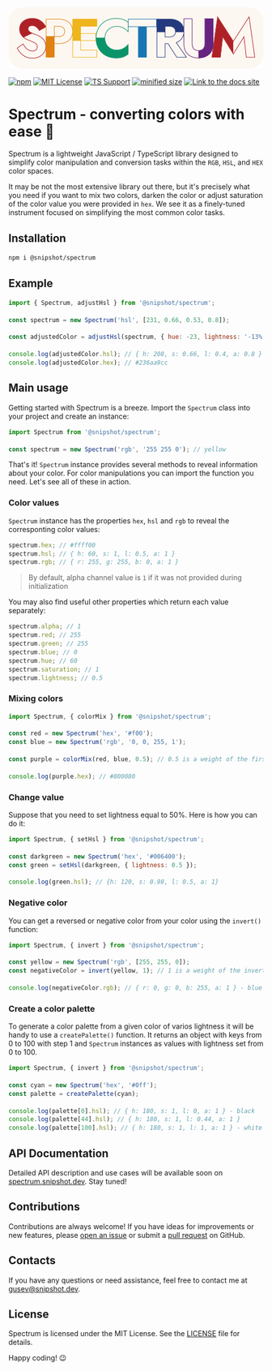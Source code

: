 [![spectrum logo](./readme_assets/spectrum.svg)](https://github.com/Linkerin/spectrum#readme)

[![npm](https://img.shields.io/npm/dw/%40snipshot/spectrum?style=for-the-badge&logo=npm&label=NPM)](https://www.npmjs.com/package/@snipshot/spectrum)
[![MIT License](https://img.shields.io/badge/License-MIT-%23A31F34?style=for-the-badge)](https://github.com/Linkerin/spectrum/blob/main/LICENSE)
[![TS Support](https://img.shields.io/github/languages/top/Linkerin/spectrum?style=for-the-badge&logo=typescript)](https://github.com/search?q=repo%3ALinkerin%2Fspectrum++language%3ATypeScript&type=code)
[![minified size](https://img.shields.io/bundlejs/size/%40snipshot%2Fspectrum?style=for-the-badge&label=MINIFIED%20SIZE&color=0B936A)](https://bundlephobia.com/package/@snipshot/spectrum)
[![Link to the docs site](https://img.shields.io/badge/API-DOCS-%23C7740F?style=for-the-badge&logo=readthedocs&logoColor=DF8211)](https://spectrum.snipshot.dev)

# Spectrum - сonverting colors with ease 🎨

Spectrum is a lightweight JavaScript / TypeScript library designed to simplify color manipulation and conversion tasks within the `RGB`, `HSL`, and `HEX` color spaces.

It may be not the most extensive library out there, but it's precisely what you need if you want to mix two colors, darken the color or adjust saturation of the color value you were provided in `hex`. We see it as a finely-tuned instrument focused on simplifying the most common color tasks.

## Installation

```bash
npm i @snipshot/spectrum
```

## Example

```javascript
import { Spectrum, adjustHsl } from '@snipshot/spectrum';

const spectrum = new Spectrum('hsl', [231, 0.66, 0.53, 0.8]);

const adjustedColor = adjustHsl(spectrum, { hue: -23, lightness: '-13%' });

console.log(adjustedColor.hsl); // { h: 208, s: 0.66, l: 0.4, a: 0.8 }
console.log(adjustedColor.hex); // #236aa9cc
```

## Main usage

Getting started with Spectrum is a breeze. Import the `Spectrum` class into your project and create an instance:

```javascript
import Spectrum from '@snipshot/spectrum';

const spectrum = new Spectrum('rgb', '255 255 0'); // yellow
```

That's it! `Spectrum` instance provides several methods to reveal information about your color. For color manipulations you can import the function you need. Let's see all of these in action.

### Color values

`Spectrum` instance has the properties `hex`, `hsl` and `rgb` to reveal the corresponting color values:

```javascript
spectrum.hex; // #ffff00
spectrum.hsl; // { h: 60, s: 1, l: 0.5, a: 1 }
spectrum.rgb; // { r: 255, g: 255, b: 0, a: 1 }
```

> By default, alpha channel value is `1` if it was not provided during initialization

You may also find useful other properties which return each value separately:

```javascript
spectrum.alpha; // 1
spectrum.red; // 255
spectrum.green; // 255
spectrum.blue; // 0
spectrum.hue; // 60
spectrum.saturation; // 1
spectrum.lightness; // 0.5
```

### Mixing colors

```javascript
import Spectrum, { colorMix } from '@snipshot/spectrum';

const red = new Spectrum('hex', '#f00');
const blue = new Spectrum('rgb', '0, 0, 255, 1');

const purple = colorMix(red, blue, 0.5); // 0.5 is a weight of the first color (max value is 1)

console.log(purple.hex); // #800080
```

### Change value

Suppose that you need to set lightness equal to 50%. Here is how you can do it:

```javascript
import Spectrum, { setHsl } from '@snipshot/spectrum';

const darkgreen = new Spectrum('hex', '#006400');
const green = setHsl(darkgreen, { lightness: 0.5 });

console.log(green.hsl); // {h: 120, s: 0.98, l: 0.5, a: 1}
```

### Negative color

You can get a reversed or negative color from your color using the `invert()` function:

```javascript
import Spectrum, { invert } from '@snipshot/spectrum';

const yellow = new Spectrum('rgb', [255, 255, 0]);
const negativeColor = invert(yellow, 1); // 1 is a weight of the inverted color

console.log(negativeColor.rgb); // { r: 0, g: 0, b: 255, a: 1 } - blue
```

### Create a color palette

To generate a color palette from a given color of varios lightness it will be handy to use a `createPalette()` function. It returns an object with keys from 0 to 100 with step 1 and `Spectrum` instances as values with lightness set from 0 to 100.

```javascript
import Spectrum, { invert } from '@snipshot/spectrum';

const cyan = new Spectrum('hex', '#0ff');
const palette = createPalette(cyan);

console.log(palette[0].hsl); // { h: 180, s: 1, l: 0, a: 1 } - black
console.log(palette[44].hsl); // { h: 180, s: 1, l: 0.44, a: 1 }
console.log(palette[100].hsl); // { h: 180, s: 1, l: 1, a: 1 } - white
```

## API Documentation

Detailed API description and use cases will be available soon on [spectrum.snipshot.dev](https://spectrum.snipshot.dev). Stay tuned!

## Contributions

Contributions are always welcome! If you have ideas for improvements or new features, please [open an issue](https://github.com/Linkerin/spectrum/issues) or submit a [pull request](https://github.com/Linkerin/spectrum/pulls) on GitHub.

## Contacts

If you have any questions or need assistance, feel free to contact me at [gusev@snipshot.dev](mailto:gusev@snipshot.dev.).

## License

Spectrum is licensed under the MIT License. See the [LICENSE](https://github.com/Linkerin/spectrum/blob/main/LICENSE) file for details.

Happy coding! 😉
